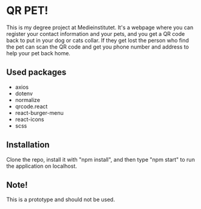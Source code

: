 # QR PET!

This is my degree project at Medieinstitutet. It's a webpage where you can register your contact information and your pets, and you get a QR code back to put in your dog or cats collar. If they get lost the person who find the pet can scan the QR code and get you phone number and address to help your pet back home.

## Used packages

- axios
- dotenv
- normalize
- qrcode.react
- react-burger-menu
- react-icons
- scss

## Installation

Clone the repo, install it with "npm install", and then type "npm start" to run the application on localhost.

## Note!

This is a prototype and should not be used.

